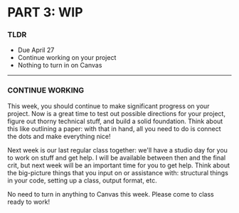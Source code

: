 # PART 3: WIP

### TLDR  
* Due April 27  
* Continue working on your project  
* Nothing to turn in on Canvas  

***

### CONTINUE WORKING  
This week, you should continue to make significant progress on your project. Now is a great time to test out possible directions for your project, figure out thorny technical stuff, and build a solid foundation. Think about this like outlining a paper: with that in hand, all you need to do is connect the dots and make everything nice!

Next week is our last regular class together: we'll have a studio day for you to work on stuff and get help. I will be available between then and the final crit, but next week will be an important time for you to get help. Think about the big-picture things that you input on or assistance with: structural things in your code, setting up a class, output format, etc.

No need to turn in anything to Canvas this week. Please come to class ready to work!  

